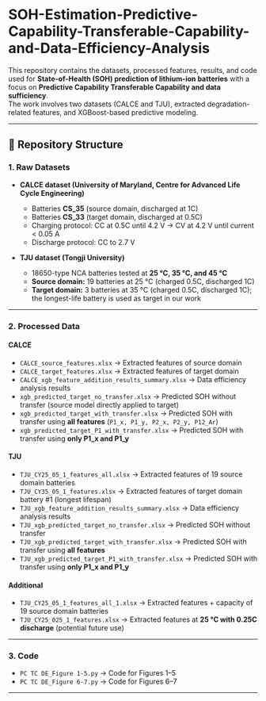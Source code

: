 # SOH-Estimation-Predictive-Capability-Transferable-Capability-and-Data-Efficiency-Analysis

This repository contains the datasets, processed features, results, and code used for **State-of-Health (SOH) prediction of lithium-ion batteries** with a focus on **Predictive Capability Transferable Capability and data sufficiency**.  
The work involves two datasets (CALCE and TJU), extracted degradation-related features, and XGBoost-based predictive modeling.

---

## 📂 Repository Structure

### 1. Raw Datasets
- **CALCE dataset (University of Maryland, Centre for Advanced Life Cycle Engineering)**  
  - Batteries **CS_35** (source domain, discharged at 1C)  
  - Batteries **CS_33** (target domain, discharged at 0.5C)  
  - Charging protocol: CC at 0.5C until 4.2 V → CV at 4.2 V until current < 0.05 A  
  - Discharge protocol: CC to 2.7 V  

- **TJU dataset (Tongji University)**  
  - 18650-type NCA batteries tested at **25 °C, 35 °C, and 45 °C**  
  - **Source domain:** 19 batteries at 25 °C (charged 0.5C, discharged 1C)  
  - **Target domain:** 3 batteries at 35 °C (charged 0.5C, discharged 1C); the longest-life battery is used as target in our work  

---

### 2. Processed Data

#### CALCE
- `CALCE_source_features.xlsx` → Extracted features of source domain  
- `CALCE_target_features.xlsx` → Extracted features of target domain  
- `CALCE_xgb_feature_addition_results_summary.xlsx` → Data efficiency analysis results  
- `xgb_predicted_target_no_transfer.xlsx` → Predicted SOH without transfer (source model directly applied to target)  
- `xgb_predicted_target_with_transfer.xlsx` → Predicted SOH with transfer using **all features** (`P1_x, P1_y, P2_x, P2_y, P12_Ar`)  
- `xgb_predicted_target_P1_with_transfer.xlsx` → Predicted SOH with transfer using **only P1_x and P1_y**  

#### TJU
- `TJU_CY25_05_1_features_all.xlsx` → Extracted features of 19 source domain batteries  
- `TJU_CY35_05_1_features.xlsx` → Extracted features of target domain battery #1 (longest lifespan)  
- `TJU_xgb_feature_addition_results_summary.xlsx` → Data efficiency analysis results  
- `TJU_xgb_predicted_target_no_transfer.xlsx` → Predicted SOH without transfer  
- `TJU_xgb_predicted_target_with_transfer.xlsx` → Predicted SOH with transfer using **all features**  
- `TJU_xgb_predicted_target_P1_with_transfer.xlsx` → Predicted SOH with transfer using **only P1_x and P1_y**  

#### Additional
- `TJU_CY25_05_1_features_all_1.xlsx` → Extracted features + capacity of 19 source domain batteries  
- `TJU_CY25_025_1_features.xlsx` → Extracted features at **25 °C with 0.25C discharge** (potential future use)  

---

### 3. Code
- `PC TC DE_Figure 1-5.py` → Code for Figures 1–5  
- `PC TC DE_Figure 6-7.py` → Code for Figures 6–7  

---



